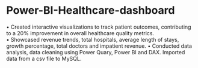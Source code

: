 # Power-BI-Healthcare-dashboard
•	Created interactive visualizations to track patient outcomes, contributing to a 20% improvement in overall healthcare quality metrics.  
•	Showcased revenue trends, total hospitals, average length of stays, growth percentage, total doctors and impatient revenue. 
•	Conducted data analysis, data cleaning using Power Quary, Power BI and DAX. Imported data from a csv file to MySQL.
